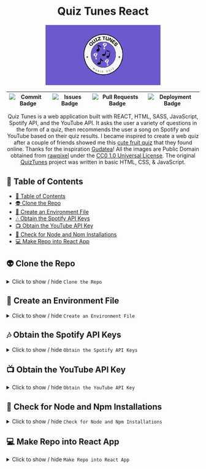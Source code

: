 <div align="center">
<h1>Quiz Tunes React</h1>

<img src="public/img/logo/QuizTunesCardLogo.png" alt="Quiz Tunes Card Logo" width="300">

| ![Commit Badge](https://img.shields.io/github/last-commit/Miramoop/Quiz-Tunes-React) | ![Issues Badge](https://img.shields.io/github/issues-raw/Miramoop/Quiz-Tunes-React) | ![Pull Requests Badge](https://img.shields.io/github/issues-pr-raw/Miramoop/Quiz-Tunes-React.svg?style=flat-square&logo=github&logoColor=white) | ![Deployment Badge](https://deploy-badge.vercel.app/vercel/quiz-tunes-react) |
| :----------------------------------------------------------------------------------: | :---------------------------------------------------------------------------------: | :---------------------------------------------------------------------------------------------------------------------------------------------: | :--------------------------------------------------------------------------: |

Quiz Tunes is a web application built with REACT, HTML, SASS, JavaScript, Spotify API, and the YouTube API. It asks the user a variety of questions in the form of a quiz, then recommends the user a song on Spotify and YouTube based on their quiz results. I became inspired to create a web quiz after a couple of friends showed me this [cute fruit quiz](https://github.com/Gudetea/FruitCard-Odyssey) that they found online. Thanks for the inspiration [Gudatea](https://github.com/Gudetea)! All the images are Public Domain obtained from [rawpixel](https://www.rawpixel.com/) under the [CC0 1.0 Universal License](https://creativecommons.org/publicdomain/zero/1.0/). The original [QuizTunes](https://github.com/Miramoop/Quiz-Tunes) project was written in basic HTML, CSS, & JavaScript.

</div>

## 📝 Table of Contents

- [📝 Table of Contents](#-table-of-contents)
- [👽 Clone the Repo](#-clone-the-repo)
- [🍃 Create an Environment File](#-create-an-environment-file)
- [🎶 Obtain the Spotify API Keys](#-obtain-the-spotify-api-keys)
- [📺 Obtain the YouTube API Key](#-obtain-the-youtube-api-key)
- [💾 Check for Node and Npm Installations](#-check-for-node-and-npm-installations)
- [💻 Make Repo into React App](#-make-repo-into-react-app)

## 👽 Clone the Repo

<details>
    <summary>Click to show / hide <code>Clone the Repo</code></summary><br>
    <blockquote>
    <strong>📓NOTE:</strong> We need to clone the Github Repo onto your local machine. If you are not sure how to do this, you can follow the below instructions to learn how to clone the repo.
    </blockquote>
    <ol>
      <li>Open the command prompt on your computer (It will open to the below directory as default)</li>
      <pre><code>C:\Users\YOURUSERNAME></pre></code>
      <li>Click the code button on the GitHub Repo</li>
      <img src="public/img/readmeInstructions/github/github-clone-code-button-red.png" alt="GitHub Clone Code Button with Red Square around it">
      <li>It opens to reveal the HTTPS code for Cloning the Repo</li>
       <img src="public/img/readmeInstructions/github/github-clone-https-link-button.png" alt="GitHub Clone Link with Red Square around it">
      <li>That link is copied into the below command</li>
      <pre><code>C:\Users\YOURUSERNAME> git clone https://github.com/Miramoop/Quiz-Tunes-React.git</pre></code>
      <blockquote>
      <strong>❗️IMPORTANT:</strong> Make sure to keep the command prompt open for the next step
      </blockquote>
      <li> Here are more instructions on cloning a repo, if you need any help:  <a href="https://docs.github.com/en/repositories/creating-and-managing-repositories/cloning-a-repository">GitHub Docs on Cloning Repos</a></li>
   </ol>

[[↑ Back to Top ↑]](#-table-of-contents)

</details>

## 🍃 Create an Environment File

  <details>
    <summary>Click to show / hide <code>Create an Environment File</code></summary><br>
    <ol>
      <li>Navigate to the cloned repo folder on your computer using the below command</li>
         <pre><code>C:\Users\YOURUSERNAME> cd quiz-tunes-react</pre></code>
      <li>Next, we must create an environment variables file using the following command</li>
       <pre><code>C:\Users\YOURUSERNAME\quiz-tunes-react> echo. > environment.env </pre></code>
      <li>Now we must access that file using the following command</li>
      <pre><code>C:\Users\YOURUSERNAME\quiz-tunes-react> echo. > environment.env </pre></code>
      <blockquote>
      <strong>❗️IMPORTANT:</strong> We will get the exact keys that need to be added into this file in the next two steps, so keep this file open.
      </blockquote>
       <li> Here is some more info on environment variable files, if you need any help:  <a href="https://create-react-app.dev/docs/adding-custom-environment-variables/"> React docs on environment files</a></li>
    </ol>

[[↑ Back to Top ↑]](#-table-of-contents)

  </details>

## 🎶 Obtain the Spotify API Keys

 <details>
    <summary>Click to show / hide <code>Obtain the Spotify API Keys</code></summary><br>
    <ol>
      <li>We must go to the <a href="https://developer.spotify.com/" target="_blank">Spotify Developer Dashboard</a> to get our Spotify API keys
    <blockquote>
    <strong>📓NOTE:</strong> You must log in with a Spotify account (it can be either free or premium)
    </blockquote>
      <li>Once logged in, you must click the button in the top right of the screen and select dashboard from the dropdown</li>
      <img src="public/img/readmeInstructions/spotify/spotify-developer-dashboard-button.png" alt="Spotify dashboard button with red square around it">
      <li>Then click the Create App button</li>
       <img src="public/img/readmeInstructions/spotify/spotify-developer-dashboard-create-app-button.png" alt="Spotify dashboard create app button with red square around it">
      <li>Create the app name and description (it can be whatever you would like)</li>
       <img src="public/img/readmeInstructions/spotify/spotify-developer-dashboard-app-name-description.png" alt="Spotify create app dashboard with app name and description entered">
      <li>The redirect uri must be set to localhost:3000/</li>
      <img src="public/img/readmeInstructions/spotify/spotify-developer-dashboard-redirect-uri-add-button.png" alt="Spotify create app dashboard with app name and description entered">
      <blockquote>
      <strong>❗️IMPORTANT:</strong> Ensure you press the add button! Also, the redirect uri must be set to this in order for the local server to run properly using react.
      </blockquote>
      <li>Select the Web API checkbox, read and accept Spotify's terms, then save your app </li>
      <img src="public/img/readmeInstructions/spotify/spotify-developer-dashboard-api-terms-save.png" alt="Spotify dashboard create app dashboard with web api selected and terms box selected">
      <li>Click the settings button</li>
      <img src="public/img/readmeInstructions/spotify/spotify-app-dashboard-settings-button.png" alt="Spotify app dashboard settings button with red square around it">
      <li>The Client ID and Client Secret keys will be able to be viewed here (mine is blacked out, but yours won't be)</li>
        <img src="public/img/readmeInstructions/spotify/spotify-app-dashboard-keys.png" alt="Spotify app dashboard settings button with red square around it">
        <blockquote>
        <strong>❗️IMPORTANT:</strong> You must press the view client secret button to see the secret key.
        </blockquote>
      <li>Copy and paste the client id and client secret keys into the <code>environment.env</code> file we created earlier in this format and save the file. Keep the file open for the next step!</li>
         <pre><code>
REACT_APP_CLIENT_ID=PLACE YOUR SPOTIFY CLIENT ID CODE HERE 
REACT_APP_CLIENT_SECRET=PLACE YOUR SPOTIFY SECRET ID CODE HERE
    </code></pre>
    <li> Here is some more info on the Spotify API, if you need any help:  <a href="https://developer.spotify.com/documentation/web-api"> Spotify Docs on their Web API</a></li></ol>

[[↑ Back to Top ↑]](#-table-of-contents)

  </details>

## 📺 Obtain the YouTube API Key

 <details>
    <summary>Click to show / hide <code>Obtain the YouTube API Key</code></summary><br>
    <ol>
      <li>We must go to the <a href="https://console.cloud.google.com/apis/dashboard" target="_blank">Google API Dashboard</a> to obtain our YouTube API Key</li>
      <blockquote>
      <strong>📓NOTE:</strong> You must log in with a Google account
      </blockquote>
      <li>Click on the top left button titled "Select a Project" (mine shows a project name only because I already have created one before)</li>
      <img src="public/img/readmeInstructions/google/google-api-create-project-button.png" alt="Google API dashboard select a project button with red square around it">
      <li>Press the button titled "New Project"</li>
      <img src="public/img/readmeInstructions/google/google-api-create-new-project-button.png" alt="Google API dashboard new project button with red square around it">
      <li>Create the app name (it can be whatever you would like) and choose any organization. Then press the "Create" button</li>
      <img src="public/img/readmeInstructions/google/google-api-new-project-creation-screen.png" alt="Google API dashboard new project creation screen with details filled in">
      <li>Press the "Enable APIs and Services" button</li>
      <img src="public/img/readmeInstructions/google/google-api-enable-apis-and-services-button.png" alt="Google API dashboard enable APIs and Services button with red square around it">
      <li>Search for "YouTube Data API v3" & Click to enable it</li>
      <img src="public/img/readmeInstructions/google/youtube-api-enable-button.png" alt="YouTube data api v3 enable button with red square around it">
      <li>Click the "Create Credentials" button</li>
      <img src="public/img/readmeInstructions/google/youtube-api-create-credentials-button.png" alt="YouTube data api v3 create credentials button with red square around it">
      <li>Select the public data checkbox and press next</li>
      <img src="public/img/readmeInstructions/google/youtube-api-public-data-select-and-next-button.png" alt="YouTube data api v3 public data option selected, and a next button with a red square around it">
      <li>Now your YouTube API key is given (mine is blacked out but yours won't be)</li>
      <img src="public/img/readmeInstructions/google/youtube-api-key.png" alt="YouTube data api v3 api key">
      <li>Copy and paste your YouTube API key into the <code>environment file</code> created in the steps above right below your other two keys</li>
           <pre><code>
REACT_APP_CLIENT_ID=SPOTIFY CLIENT CODE
REACT_APP_CLIENT_SECRET=SPOTIFY SECRET CODE
REACT_APP_API_KEY=PLACE YOUR YOUTUBE API KEY HERE
    </code></pre>
    <li>Save the environment file and you can now close it without any issues</li>
    <li> Here is some more info on the YouTube API, if you need any help:  <a href="https://developers.google.com/youtube/v3/docs"> Google Docs on their YouTube API</a></li>
   </ol>

[[↑ Back to Top ↑]](#-table-of-contents)

  </details>

## 💾 Check for Node and Npm Installations

 <details>
    <summary>Click to show / hide <code>Check for Node and Npm Installations</code></summary></br>
      <blockquote>
      <strong>📓NOTE:</strong> We need to ensure that you have Node & Npm installed on your local machine.
      </blockquote>
    <ol>
      <li>Check for the npm version using the below command</li>
      <pre><code>npm -v</code></pre>
      <li>Check for the node version using the below command</li>
      <pre><code>node -v</code></pre>
      <blockquote>
      <strong>📓NOTE:</strong> If either of these commands do not give a version number or give an error we must install node and npm
      </blockquote>
      <li>Install npm using the below command</li>
         <pre><code>npm install latest</code></pre>
      <li>Install node using the below command</li>
         <pre><code>npm install node</code></pre>
      <li>Run the same commands to check the versions of each to ensure that they installed properly</li>
      <blockquote>
      <strong>❗️IMPORTANT:</strong> If the command prompt does not allow you to run any of these commands. Make sure to exit and run command prompt as administrator
      </blockquote>
      <img src="public/img/readmeInstructions/cmd-run-as-admin.png" alt="Windows search for command prompt with run as administrator button circled in red">
      <li> Here is some more info on Node, if you need any help:  <a href="https://nodejs.org/docs/latest/api/"> Docs on Node</a></li>
      <li> Here is some more info on Npm, if you need any help:  <a href="https://docs.npmjs.com/"> Docs on Npm</a></li>
    </ol>

[[↑ Back to Top ↑]](#-table-of-contents)

  </details>

## 💻 Make Repo into React App

 <details>
    <summary>Click to show / hide <code>Make Repo into React App</code></summary></br>
    <ol>
    <li>Open the command prompt and get to the proper directory for your project using this command</li>
     <pre><code>C:\Users\YOURUSERNAME> cd quiz-tunes-react</pre></code>
    <li>Now that we are in the proper place, we have to make this project into a react app using this command</li>
      <pre><code>C:\Users\YOURUSERNAME\quiz-tunes-react> npm install create-react-app</pre></code>
    <li>Now our project is a react app, we can run it on our local machine using the following command</li>
      <pre><code>C:\Users\YOURUSERNAME\quiz-tunes-react> npm run start</pre></code>
      <blockquote>
      <strong>❗️IMPORTANT:</strong> To terminate the local development server, open the windows powershell that was opened by your local machine to host the local server & press "ctrl + c", then press y when prompted.
      </blockquote>
      <blockquote>
      <strong>📓NOTE:</strong> The browser window where the local development server is being run will not close automatically, you must close it yourself.
      </blockquote>
      <li> Here is some more info on React, if you need any help:  <a href="https://react.dev/"> Docs on React</a></li>
    </ol>

[[↑ Back to Top ↑]](#-table-of-contents)

  </details>

